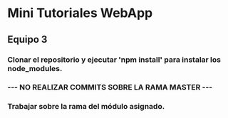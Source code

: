 # Mini Tutoriales WebApp
## Equipo 3

### Clonar el repositorio y ejecutar 'npm install' para instalar los node_modules.

### --- NO REALIZAR COMMITS SOBRE LA RAMA MASTER ---
### Trabajar sobre la rama del módulo asignado.
